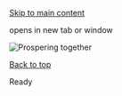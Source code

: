 [Skip to main content](https://www.pittsburghpa.gov/City-Government/Mayor/Office-of-Immigrant-and-Refugee-Affairs/WP-slider/Prospering-together#main-content)

opens in new tab or window

![Prospering together](https://www.pittsburghpa.gov/files/assets/city/v/1/wp/images/10112_wp-prospering-together.jpg)

[Back to top](https://www.pittsburghpa.gov/City-Government/Mayor/Office-of-Immigrant-and-Refugee-Affairs/WP-slider/Prospering-together#body-top)

Ready
